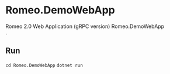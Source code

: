 # Romeo.DemoWebApp 
Romeo 2.0 Web Application (gRPC version) Romeo.DemoWebApp  
.  
## Run 
`cd Romeo.DemoWebApp` 
`dotnet run` 
